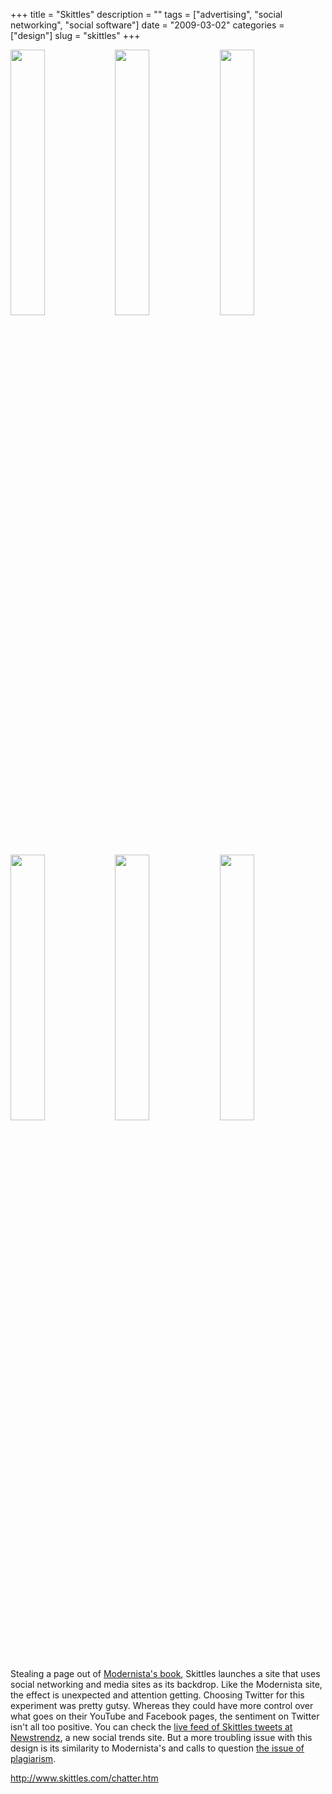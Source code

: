 +++
title = "Skittles"
description = ""
tags = ["advertising", "social networking", "social software"]
date = "2009-03-02"
categories = ["design"]
slug = "skittles"
+++


<div id="screens-thumbs" class="clearfix mt1-5">
<a href="/media/design/skittles-1.jpg" class="group" rel="group"><img src="/media/design/skittles-1.png" alt="" class="thumb" style="width: 33%; max-width: 33%;padding: 0 1px 1px 0" /></a><a href="/media/design/skittles-2.jpg" class="group" rel="group"><img src="/media/design/skittles-2.png" alt="" class="thumb" style="width: 33%; max-width: 33%;padding: 0 1px 1px 0" /></a><a href="/media/design/skittles-3.jpg" class="group" rel="group"><img src="/media/design/skittles-3.png" alt="" class="thumb" style="width: 33%; max-width: 33%;padding: 0 1px 1px 0" /></a><a href="/media/design/skittles-4.jpg" class="group" rel="group"><img src="/media/design/skittles-4.png" alt="" class="thumb" style="width: 33%; max-width: 33%;padding: 0 1px 1px 0" /></a><a href="/media/design/skittles-5.jpg" class="group" rel="group"><img src="/media/design/skittles-5.png" alt="" class="thumb" style="width: 33%; max-width: 33%;padding: 0 1px 1px 0" /></a><a href="/media/design/skittles-6.jpg" class="group" rel="group"><img src="/media/design/skittles-6.png" alt="" class="thumb" style="width: 33%; max-width: 33%;padding: 0 1px 1px 0" /></a>
</div>   
<p>Stealing a page out of <a href="modernista.html">Modernista's book</a>, Skittles launches a site that uses social networking and media sites as its backdrop. Like the Modernista site, the effect is unexpected and attention getting. Choosing Twitter for this experiment was pretty gutsy. Whereas they could have more control over what goes on their YouTube and Facebook pages, the sentiment on Twitter isn't all too positive. You can check the <a href="http://newstrendz.com/trend/3343/skittles/twitter">live feed of Skittles tweets at Newstrendz</a>, a new social trends site. But a more troubling issue with this design is its similarity to Modernista's and calls to question <a href="../notebook/plagiarism-vs-inspiration.html">the issue of plagiarism</a>. </p>
<p><a href="http://www.skittles.com/chatter.htm">http://www.skittles.com/chatter.htm</a></p>  
